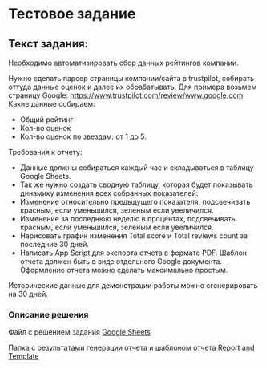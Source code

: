# Тестовое задание

## Текст задания:
Необходимо автоматизировать сбор данных рейтингов компании.

Нужно сделать парсер страницы компании/сайта в trustpilot, собирать оттуда данные оценок и далее их обрабатывать.
Для примера возьмем страницу Google: https://www.trustpilot.com/review/www.google.com
Какие данные собираем:
- Общий рейтинг
- Кол-во оценок
- Кол-во оценок по звездам: от 1 до 5.

Требования к отчету:
- Данные должны собираться каждый час и складываться в таблицу Google Sheets.
- Так же нужно создать сводную таблицу, которая будет показывать динамику изменения всех собранных показателей:
- Изменение относительно предыдущего показателя, подсвечивать красным, если уменьшился, зеленым если увеличился.
- Изменение за последнюю неделю в процентах, подсвечивать красным, если уменьшился, зеленым если увеличился.
- Нарисовать график изменения Total score и Total reviews count за последние 30 дней.
- Написать App Script для экспорта отчета в формате PDF. Шаблон отчета должен быть в виде отдельного Google документа. Оформление отчета можно сделать максимально простым.

Исторические данные для демонстрации работы можно сгенерировать на 30 дней.

### Описание решения

Файл с решением задания [Google Sheets](https://docs.google.com/spreadsheets/d/1B77mYbYfKsF0elGtb3DrYB6uFOrqBWfwI7JVy9a8WmQ/edit#gid=1658455141)

Папка с результатами генерации отчета и шаблоном отчета [Report and Template](https://drive.google.com/drive/folders/1WTDzUkzfJuFpNd6x0oqe1MNsfsmUEGBY?usp=drive_link) 




